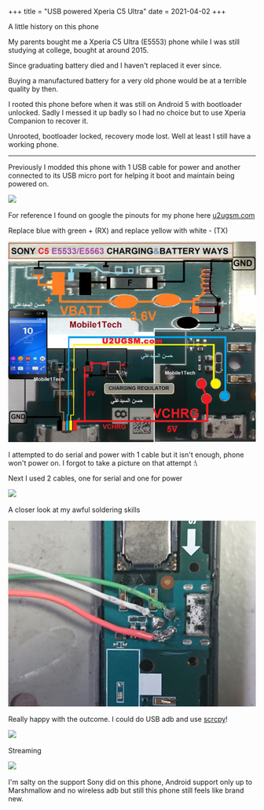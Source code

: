 +++
title = "USB powered Xperia C5 Ultra"
date = 2021-04-02
+++

A little history on this phone

My parents bought me a Xperia C5 Ultra (E5553) phone while I was still studying at college, bought at around 2015. 

Since graduating battery died and I haven't replaced it ever since. 

Buying a manufactured battery for a very old phone would be at a terrible quality by then.

I rooted this phone before when it was still on Android 5 with bootloader unlocked. Sadly I messed it up badly so I had no choice but to use Xperia Companion to recover it.

Unrooted, bootloader locked, recovery mode lost. Well at least I still have a working phone.

---

Previously I modded this phone with 1 USB cable for power and another connected to its USB micro port for helping it boot and maintain being powered on.

![](1.jpg)

For reference I found on google the pinouts for my phone here [u2ugsm.com](http://www.u2ugsm.com/blog/sony-xperia-c5-ultra-battery-connector-terminal/)

Replace blue with green + (RX) and replace yellow with white - (TX)

![](2.png)

I attempted to do serial and power with 1 cable but it isn't enough, phone won't power on. I forgot to take a picture on that attempt :\

Next I used 2 cables, one for serial and one for power

![](3.jpg)

A closer look at my awful soldering skills

![](4.jpg)

Really happy with the outcome. I could do USB adb and use [scrcpy](https://github.com/Genymobile/scrcpy)!

![](5.jpg)

Streaming

![](6.jpg)

I'm salty on the support Sony did on this phone, Android support only up to Marshmallow and no wireless adb but still this phone still feels like brand new.

